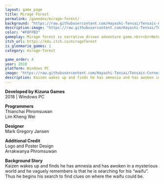 ```yaml
---
layout: game_page
title: Mirage Forest
permalink: /gamedev/mirage-forest/
background: "https://raw.githubusercontent.com/Hayashi-Tensai/Tensais-Corner/master/assets/blog-images/game-dev/mirage-forest_bg.png"
description-image: "https://raw.githubusercontent.com/Hayashi-Tensai/Tensais-Corner/master/assets/blog-images/game-dev/mirage-forest.png"
color: "#F0FFB3"
gameplay: Mirage forest is narrative driven adventure game.<br><br>Notes<br>The project did not reach its completion state.
itch_url: https://kdu.itch.io/mirageforest
is_glenmarie_games: 1
category: mirage-forest

game_order: 4
year: 2018
platform: Windows PC
image: "https://raw.githubusercontent.com/Hayashi-Tensai/Tensais-Corner/master/assets/blog-images/game-dev/mirage-forest.png"
description: Kaizen wakes up and finds he has amnesia and has awoken in a mysterious world and he vaguely remembers is that he is searching for his “waifu”. Thus he begins his search to find clues on where the waifu could be.
---
```


**Developed by Kizuna Games**  
2018 | Windows PC
  
**Programmers**  
Thianchai Phromsuwan  
Lim Kheng Wei

**Designer**  
Mark Gregory Jansen

**Additional Credit**  
Logo and Poster Design  
Arrakwanya Phromsuwan

**Background Story**  
Kaizen wakes up and finds he has amnesia and has awoken in a mysterious world and he vaguely remembers is that he is searching for his “waifu”. Thus he begins his search to find clues on where the waifu could be.